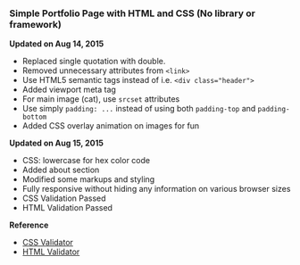 ### Simple Portfolio Page with HTML and CSS (No library or framework)

**Updated on Aug 14, 2015**
- Replaced single quotation with double.
- Removed unnecessary attributes from `<link>`
- Use HTML5 semantic tags instead of i.e. `<div class="header">`
- Added viewport meta tag
- For main image (cat), use `srcset` attributes
- Use simply `padding: ...` instead of using both `padding-top` and `padding-bottom`
- Added CSS overlay animation on images for fun

**Updated on Aug 15, 2015**
- CSS: lowercase for hex color code
- Added about section
- Modified some markups and styling
- Fully responsive without hiding any information on various browser sizes
- CSS Validation Passed
- HTML Validation Passed

**Reference**
- [CSS Validator](https://jigsaw.w3.org/css-validator/#validate_by_input)
- [HTML Validator](https://validator.w3.org/#validate_by_input)
